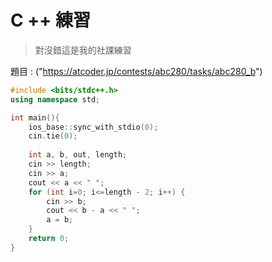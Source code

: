 # C ++ 練習

> 對沒錯這是我的社課練習

題目 :  ("https://atcoder.jp/contests/abc280/tasks/abc280_b")
```cpp
#include <bits/stdc++.h>
using namespace std;

int main(){
    ios_base::sync_with_stdio(0);
    cin.tie(0);
    
    int a, b, out, length;
    cin >> length;
    cin >> a;
    cout << a << " ";
    for (int i=0; i<=length - 2; i++) {
        cin >> b;
        cout << b - a << " ";
        a = b;
    }
    return 0;
}
```
